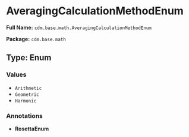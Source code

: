 # AveragingCalculationMethodEnum

**Full Name:** `cdm.base.math.AveragingCalculationMethodEnum`

**Package:** `cdm.base.math`

## Type: Enum

### Values

- `Arithmetic`
- `Geometric`
- `Harmonic`
### Annotations

- **RosettaEnum**

